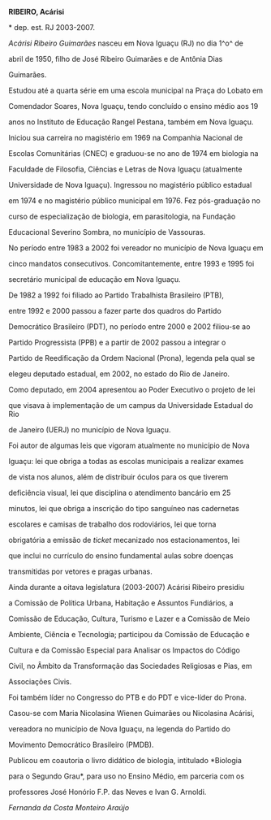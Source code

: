 **RIBEIRO, Acárisi**



\* dep. est. RJ 2003-2007.



*Acárisi Ribeiro Guimarães* nasceu em Nova Iguaçu (RJ) no dia 1^o^ de

abril de 1950, filho de José Ribeiro Guimarães e de Antônia Dias

Guimarães.



Estudou até a quarta série em uma escola municipal na Praça do Lobato em

Comendador Soares, Nova Iguaçu, tendo concluído o ensino médio aos 19

anos no Instituto de Educação Rangel Pestana, também em Nova Iguaçu.

Iniciou sua carreira no magistério em 1969 na Companhia Nacional de

Escolas Comunitárias (CNEC) e graduou-se no ano de 1974 em biologia na

Faculdade de Filosofia, Ciências e Letras de Nova Iguaçu (atualmente

Universidade de Nova Iguaçu). Ingressou no magistério público estadual

em 1974 e no magistério público municipal em 1976. Fez pós-graduação no

curso de especialização de biologia, em parasitologia, na Fundação

Educacional Severino Sombra, no município de Vassouras.



No período entre 1983 a 2002 foi vereador no município de Nova Iguaçu em

cinco mandatos consecutivos. Concomitantemente, entre 1993 e 1995 foi

secretário municipal de educação em Nova Iguaçu.



De 1982 a 1992 foi filiado ao Partido Trabalhista Brasileiro (PTB),

entre 1992 e 2000 passou a fazer parte dos quadros do Partido

Democrático Brasileiro (PDT), no período entre 2000 e 2002 filiou-se ao

Partido Progressista (PPB) e a partir de 2002 passou a integrar o

Partido de Reedificação da Ordem Nacional (Prona), legenda pela qual se

elegeu deputado estadual, em 2002, no estado do Rio de Janeiro.



Como deputado, em 2004 apresentou ao Poder Executivo o projeto de lei

que visava à implementação de um campus da Universidade Estadual do Rio

de Janeiro (UERJ) no município de Nova Iguaçu.



Foi autor de algumas leis que vigoram atualmente no município de Nova

Iguaçu: lei que obriga a todas as escolas municipais a realizar exames

de vista nos alunos, além de distribuir óculos para os que tiverem

deficiência visual, lei que disciplina o atendimento bancário em 25

minutos, lei que obriga a inscrição do tipo sanguíneo nas cadernetas

escolares e camisas de trabalho dos rodoviários, lei que torna

obrigatória a emissão de *ticket* mecanizado nos estacionamentos, lei

que inclui no currículo do ensino fundamental aulas sobre doenças

transmitidas por vetores e pragas urbanas.



Ainda durante a oitava legislatura (2003-2007) Acárisi Ribeiro presidiu

a Comissão de Política Urbana, Habitação e Assuntos Fundiários, a

Comissão de Educação, Cultura, Turismo e Lazer e a Comissão de Meio

Ambiente, Ciência e Tecnologia; participou da Comissão de Educação e

Cultura e da Comissão Especial para Analisar os Impactos do Código

Civil, no Âmbito da Transformação das Sociedades Religiosas e Pias, em

Associações Civis.



Foi também líder no Congresso do PTB e do PDT e vice-líder do Prona.



Casou-se com Maria Nicolasina Wienen Guimarães ou Nicolasina Acárisi,

vereadora no município de Nova Iguaçu, na legenda do Partido do

Movimento Democrático Brasileiro (PMDB).



Publicou em coautoria o livro didático de biologia, intitulado *Biologia

para o Segundo Grau*, para uso no Ensino Médio, em parceria com os

professores José Honório F.P. das Neves e Ivan G. Arnoldi.



*Fernanda da Costa Monteiro Araújo*



